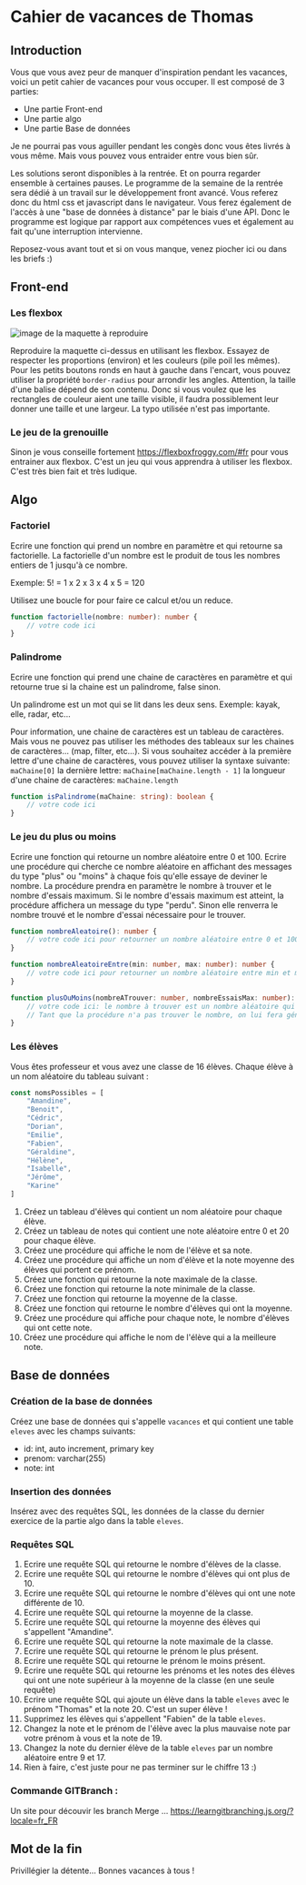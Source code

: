 
# Cahier de vacances de Thomas

## Introduction

Vous que vous avez peur de manquer d'inspiration pendant les vacances, voici un petit cahier de vacances pour vous occuper. Il est composé de 3 parties:
- Une partie Front-end
- Une partie algo
- Une partie Base de données

Je ne pourrai pas vous aguiller pendant les congès donc vous êtes livrés à vous même. Mais vous pouvez vous entraider entre vous bien sûr.

Les solutions seront disponibles à la rentrée. Et on pourra regarder ensemble à certaines pauses.
Le programme de la semaine de la rentrée sera dédié à un travail sur le développement front avancé. Vous referez donc du html css et javascript dans le navigateur. Vous ferez également de l'accès à une "base de données à distance" par le biais d'une API. Donc le programme est logique par rapport aux compétences vues et également au fait qu'une interruption intervienne.

Reposez-vous avant tout et si on vous manque, venez piocher ici ou dans les briefs :)

## Front-end

### Les flexbox

![image de la maquette à reproduire](https://fr-images.tuto.net/tuto/thumb/648/288/124631.jpg)

Reproduire la maquette ci-dessus en utilisant les flexbox.
Essayez de respecter les proportions (environ) et les couleurs (pile poil les mêmes).
Pour les petits boutons ronds en haut à gauche dans l'encart, vous pouvez utiliser la propriété `border-radius` pour arrondir les angles.
Attention, la taille d'une balise dépend de son contenu. Donc si vous voulez que les rectangles de couleur aient une taille visible, il faudra possiblement leur donner une taille et une largeur.
La typo utilisée n'est pas importante.

### Le jeu de la grenouille

Sinon je vous conseille fortement https://flexboxfroggy.com/#fr pour vous entrainer aux flexbox. C'est un jeu qui vous apprendra à utiliser les flexbox. C'est très bien fait et très ludique.

## Algo

### Factoriel

Ecrire une fonction qui prend un nombre en paramètre et qui retourne sa factorielle.
La factorielle d'un nombre est le produit de tous les nombres entiers de 1 jusqu'à ce nombre.

Exemple: 5! = 1 x 2 x 3 x 4 x 5 = 120

Utilisez une boucle for pour faire ce calcul et/ou un reduce.

``` typescript
function factorielle(nombre: number): number {
    // votre code ici
}
```

### Palindrome

Ecrire une fonction qui prend une chaine de caractères en paramètre et qui retourne true si la chaine est un palindrome, false sinon.

Un palindrome est un mot qui se lit dans les deux sens. Exemple: kayak, elle, radar, etc...

Pour information, une chaine de caractères est un tableau de caractères. Mais vous ne pouvez pas utiliser les méthodes des tableaux sur les chaines de caractères... (map, filter, etc...).
Si vous souhaitez accéder à la première lettre d'une chaine de caractères, vous pouvez utiliser la syntaxe suivante: `maChaine[0]`
la dernière lettre: `maChaine[maChaine.length - 1]`
la longueur d'une chaine de caractères: `maChaine.length`


```typescript
function isPalindrome(maChaine: string): boolean {
    // votre code ici
}
```

### Le jeu du plus ou moins

Ecrire une fonction qui retourne un nombre aléatoire entre 0 et 100.
Ecrire une procédure qui cherche ce nombre aléatoire en affichant des messages du type "plus" ou "moins" à chaque fois qu'elle essaye de deviner le nombre.
La procédure prendra en paramètre le nombre à trouver et le nombre d'essais maximum.
Si le nombre d'essais maximum est atteint, la procédure affichera un message du type "perdu".
Sinon elle renverra le nombre trouvé et le nombre d'essai nécessaire pour le trouver.

```typescript
function nombreAleatoire(): number {
    // votre code ici pour retourner un nombre aléatoire entre 0 et 100
}

function nombreAleatoireEntre(min: number, max: number): number {
    // votre code ici pour retourner un nombre aléatoire entre min et max
}

function plusOuMoins(nombreATrouver: number, nombreEssaisMax: number): void {
    // votre code ici: le nombre à trouver est un nombre aléatoire qui sera généré par la fonction nombreAleatoire()
    // Tant que la procédure n'a pas trouver le nombre, on lui fera générer un nombre aléatoire "possible" 
}
```

### Les élèves

Vous êtes professeur et vous avez une classe de 16 élèves.
Chaque élève à un nom aléatoire du tableau suivant :
    
```typescript
const nomsPossibles = [
    "Amandine",
    "Benoit",
    "Cédric",
    "Dorian",
    "Emilie",
    "Fabien",
    "Géraldine",
    "Hélène",
    "Isabelle",
    "Jérôme",
    "Karine"
]
```

1. Créez un tableau d'élèves qui contient un nom aléatoire pour chaque élève.
2. Créez un tableau de notes qui contient une note aléatoire entre 0 et 20 pour chaque élève.
3. Créez une procédure qui affiche le nom de l'élève et sa note.
4. Créez une procédure qui affiche un nom d'élève et la note moyenne des élèves qui portent ce prénom.
5. Créez une fonction qui retourne la note maximale de la classe.
6. Créez une fonction qui retourne la note minimale de la classe.
7. Créez une fonction qui retourne la moyenne de la classe.
8. Créez une fonction qui retourne le nombre d'élèves qui ont la moyenne.
9. Créez une procédure qui affiche pour chaque note, le nombre d'élèves qui ont cette note.
10. Créez une procédure qui affiche le nom de l'élève qui a la meilleure note.

## Base de données

### Création de la base de données

Créez une base de données qui s'appelle `vacances` et qui contient une table `eleves` avec les champs suivants:
- id: int, auto increment, primary key
- prenom: varchar(255)
- note: int

### Insertion des données

Insérez avec des requêtes SQL, les données de la classe du dernier exercice de la partie algo dans la table `eleves`.

### Requêtes SQL

1. Ecrire une requête SQL qui retourne le nombre d'élèves de la classe.
2. Ecrire une requête SQL qui retourne le nombre d'élèves qui ont plus de 10.
3. Ecrire une requête SQL qui retourne le nombre d'élèves qui ont une note différente de 10.
4. Ecrire une requête SQL qui retourne la moyenne de la classe.
5. Ecrire une requête SQL qui retourne la moyenne des élèves qui s'appellent "Amandine".
6. Ecrire une requête SQL qui retourne la note maximale de la classe.
7. Ecrire une requête SQL qui retourne le prénom le plus présent.
8. Ecrire une requête SQL qui retourne le prénom le moins présent.
9. Ecrire une requête SQL qui retourne les prénoms et les notes des élèves qui ont une note supérieur à la moyenne de la classe (en une seule requête)
10. Ecrire une requête SQL qui ajoute un élève dans la table `eleves` avec le prénom "Thomas" et la note 20. C'est un super élève !
11. Supprimez les élèves qui s'appellent "Fabien" de la table `eleves`.
12. Changez la note et le prénom de l'élève avec la plus mauvaise note par votre prénom à vous et la note de 19.
13. Changez la note du dernier élève de la table `eleves` par un nombre aléatoire entre 9 et 17.
14. Rien à faire, c'est juste pour ne pas terminer sur le chiffre 13 :)
### Commande GITBranch :
Un site pour découvir les branch Merge ...
https://learngitbranching.js.org/?locale=fr_FR 


## Mot de la fin
Privillégier la détente...
Bonnes vacances à tous !